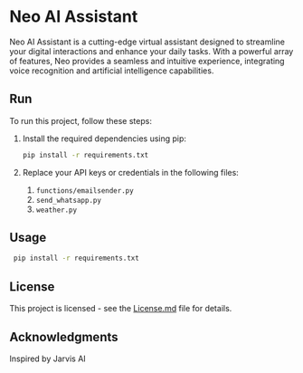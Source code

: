 # Neo AI Assistant

Neo AI Assistant is a cutting-edge virtual assistant designed to streamline your digital interactions and enhance your daily tasks. With a powerful array of features, Neo provides a seamless and intuitive experience, integrating voice recognition and artificial intelligence capabilities.

## Run

To run this project, follow these steps:

1. Install the required dependencies using pip:

    ```bash
    pip install -r requirements.txt
    ```

2. Replace your API keys or credentials in the following files:

    1. `functions/emailsender.py`
    2. `send_whatsapp.py`
    3. `weather.py`

## Usage

   ```bash
    pip install -r requirements.txt
   ```


## License

This project is licensed - see the [License.md](license.md) file for details.

## Acknowledgments

Inspired by Jarvis AI

